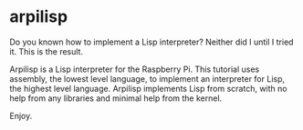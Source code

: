 # arpilisp

Do you known how to implement a Lisp interpreter? Neither did I until I tried it. This is the result.

Arpilisp is a Lisp interpreter for the Raspberry Pi. This tutorial uses assembly, the lowest level language, to implement an interpreter for Lisp, the highest level language.  Arpilisp implements Lisp from scratch, with no help from any libraries and minimal help from the kernel.

Enjoy.